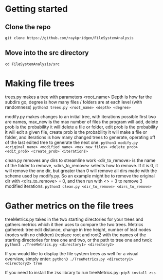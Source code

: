 # Getting started
## Clone the repo
`git clone https://github.com/raykpridgen/FileSystemAnalysis`

## Move into the src directory
`cd FileSystemAnalysis/src`


# Making file trees
trees.py makes a tree with parameters <root_name> <depth> <degree>
Depth is how far the subdirs go, degree is how many files / folders are at each level (with randomness)
`python3 trees.py <root_name> <depth> <degree>`

modify.py makes changes to an initial tree, with iterations possible
first two are names, max_new is the max number of files the program will add, delete prob is the probability it will delete a file or folder, edit prob is the probability it will edit a given file, create prob is the probability it will make a file or folder, and iterations is how many changed trees to generate, operating off of the last edited tree to generate the next one.
`python3 modify.py <original_name> <modified_name> <max_new_files> <delete_prob> <edit_prob> <create_prob> <iterations>`

clean.py removes any dirs to streamline work
<dir_to_remove> is the name of the folder to remove, <dirs_to_remove> selects how to remove. If it is 0, it will remove the one dir, but greater than 0 will remove all dirs made with the scheme used by modify.py. So an example might be to remove the original dir with <dirs_to_remove> = 0, and then run with <> = 3 to remove 3 modified iterations.
`python3 clean.py <dir_to_remove> <dirs_to_remove>`


# Gather metrics on the file trees
treeMetrics.py takes in the two starting directories for your trees and gathers metrics which it then uses to compare the two trees.
Metrics gathered: tree edit distance, change in tree height, number of leaf nodes (nodes with no children)  (replace root and root2 with the names of the starting directories for tree one and two, or the path to tree one and two):
`python3 ./TreeMetrics.py <directory1> <directory2>`

If you would like to display the file system trees as well for a visual overview, simply enter:
`python3 ./TreeMetrics.py <directory1> <directory2> tree`

If you need to install the zss library to run treeMetrics.py:
`pip3 install zss`
